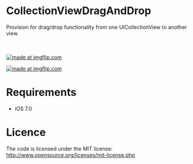 CollectionViewDragAndDrop
=========================

Provision for drag/drop functionality from one UICollectionView to another view.


<br><br>
<a href="http://s8.postimg.org/mtcx91p1b/89dq7.gif"><img src="http://s8.postimg.org/mtcx91p1b/89dq7.gif" title="made at imgflip.com"/></a>
<br>

<a href="http://s8.postimg.org/d5v00hd79/7yn0p.gif"><img src="http://s8.postimg.org/d5v00hd79/7yn0p.gif" title="made at imgflip.com"/></a>


Requirements
==============
- iOS 7.0

Licence
================
The code is licensed under the MIT license: http://www.opensource.org/licenses/mit-license.php
